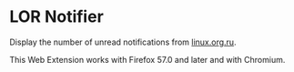 # LOR Notifier

Display the number of unread notifications from [linux.org.ru](https://www.linux.org.ru/).

This Web Extension works with Firefox 57.0 and later and with Chromium.
